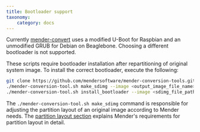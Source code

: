 ```yaml
---
title: Bootloader support
taxonomy:
    category: docs
---
```


Currently [mender-convert](https://github.com/mendersoftware/mender-conversion-tools) uses a modified U-Boot for Raspbian and an unmodified GRUB for Debian on Beaglebone. Choosing a different bootloader is not supported.

These scripts require bootloader installation after repartitioning of original system image. To install the correct bootloader, execute the following:

```bash
git clone https://github.com/mendersoftware/mender-conversion-tools.git
./mender-conversion-tool.sh make_sdimg --image <output_image_file_name> --embedded <original_image_file_path> --size-data <size_of_data_partition_in_MB> --device-type <beaglebone/raspberrypi3>
./mender-conversion-tool.sh install_bootloader --image <sdimg_file_path>  --device-type <beaglebone/raspberrypi3> --toolchain <toolchain name e.g. arm-linux-gnueabihf>
```

The `./mender-conversion-tool.sh make_sdimg` command is responsible for adjusting the partition layout of an original image according to Mender needs. The [partition layout section](../../general-system-requirements#partition-layout) explains Mender's requirements for partition layout in detail.
